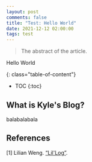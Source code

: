 ```yaml
---
layout: post
comments: false
title: "Test: Hello World"
date: 2021-12-12 02:00:00
tags: test
---
```



> The abstract of the article.

<!--more-->

Hello World

{: class="table-of-content"}
* TOC
{:toc}


## What is Kyle's Blog?

balabalabala

## References

[1] Lilian Weng. [“Lil'Log”](https://lilianweng.github.io/lil-log/).
